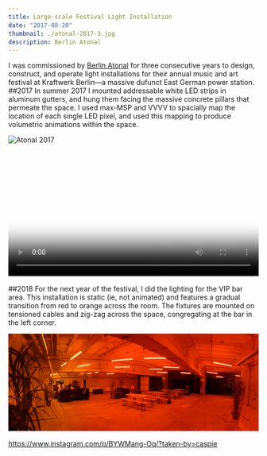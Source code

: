 ```yaml
---
title: Large-scale Festival Light Installation
date: "2017-08-20"
thumbnail: ./atonal-2017-3.jpg
description: Berlin Atonal
---
```


I was commissioned by [Berlin Atonal](http://berlin-atonal.com) for three consecutive years to design, construct, and operate light installations for their annual music and art festival at Kraftwerk Berlin—a massive dufunct East German power station.
##2017
In summer 2017 I mounted addressable white LED strips in aluminum gutters, and hung them facing the massive concrete pillars that permeate the space. I used max-MSP and VVVV to spacially map the location of each single LED pixel, and used this mapping to produce volumetric animations within the space.

<div class="kg-embed-card">

![Atonal 2017](./atonal-2017.gif)

</div>

<!-- <div class="kg-card kg-image-card kg-width-wide">

<img src='atonal-2017-2.jpg'></img>

</div>

<div class="kg-card kg-image-card kg-width-wide">

<img src='atonal-2017-3.jpg'></img>

</div> -->

<!-- <figure class="kg-card kg-gallery-card">
    <div class="kg-gallery-container">
        <div class="kg-gallery-row">
            <div class="kg-gallery-image">
                <video width="100%" height="100%" autoplay muted loop>
                    <source src="atonal-2017-1.mp4" type="video/mp4"/>
                    Your browser does not support the video tag :(
                </video>
            </div>
             <div class="kg-image">
                <img src="http://caspar.cc/atonal-2017-3.jpg">
            </div>
        </div>
        <div class="kg-gallery-row">
          <div class="kg-gallery-image">
                <img src="http://caspar.cc/atonal-2017-1.jpg">
            </div>
            <div class="kg-gallery-image">
                <img src="http://caspar.cc/atonal-2017-2.jpg">
            </div>
        </div>
    </div>
</figure> -->

<!-- <figure class="kg-image-card kg-gallery-card kg-width-wide">
    <div class="kg-gallery-container">
        <div class="kg-gallery-row">
             <div class="kg-gallery-image">
                <img src="http://caspar.cc/atonal-2017-1.jpg">
            </div>
            <div class="kg-gallery-image">
                <img src="http://caspar.cc/atonal-2017-2.jpg">
            </div>
        </div>
    </div>
</figure>

<br/> -->

<!-- <div class="kg-image-card kg-width-wide">

![](./atonal-2017-1.jpg)

</div>
<div class="kg-image-card kg-width-wide">

![](./atonal-2017-2.jpg)

</div> -->
<div class="kg-image-card">
 <video width="100%" autoplay loop poster="atonal-2017-3.jpg">
    <source src="atonal-2017-1.mp4" type="video/mp4"/>
    Your browser does not support the video tag :(
 </video>
</div>

<!-- </div>
<div class="kg-image-card kg-width-wide">

![](./atonal-2017-3.jpg)

</div> -->

##2018
For the next year of the festival, I did the lighting for the VIP bar area. This installation is static (ie, not animated) and features a gradual transition from red to orange across the room. The fixtures are mounted on tensioned cables and zig-zag across the space, congregating at the bar in the left corner.

<div class="kg-card kg-image-card kg-width-full">

![Atonal 2018](./atonal-2018-1.jpg)

</div>

https://www.instagram.com/p/BYWMang-Oq/?taken-by=caspie
